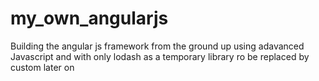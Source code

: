 # my_own_angularjs
Building the angular js framework from the ground up
using adavanced Javascript and with only lodash as a temporary library ro be replaced by custom later on
